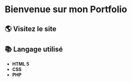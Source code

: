 # Bienvenue sur mon Portfolio

## 🌎 Visitez le site

## 📚 Langage utilisé 
* **HTML 5** 
* **CSS**
* **PHP**